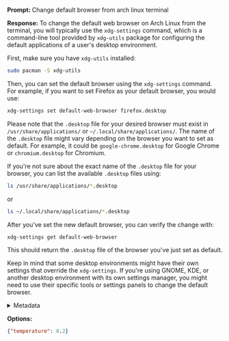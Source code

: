 **Prompt:**
Change default browser from arch linux terminal

**Response:**
To change the default web browser on Arch Linux from the terminal, you will typically use the `xdg-settings` command, which is a command-line tool provided by `xdg-utils` package for configuring the default applications of a user's desktop environment.

First, make sure you have `xdg-utils` installed:

```bash
sudo pacman -S xdg-utils
```

Then, you can set the default browser using the `xdg-settings` command. For example, if you want to set Firefox as your default browser, you would use:

```bash
xdg-settings set default-web-browser firefox.desktop
```

Please note that the `.desktop` file for your desired browser must exist in `/usr/share/applications/` or `~/.local/share/applications/`. The name of the `.desktop` file might vary depending on the browser you want to set as default. For example, it could be `google-chrome.desktop` for Google Chrome or `chromium.desktop` for Chromium.

If you're not sure about the exact name of the `.desktop` file for your browser, you can list the available `.desktop` files using:

```bash
ls /usr/share/applications/*.desktop
```

or

```bash
ls ~/.local/share/applications/*.desktop
```

After you've set the new default browser, you can verify the change with:

```bash
xdg-settings get default-web-browser
```

This should return the `.desktop` file of the browser you've just set as default.

Keep in mind that some desktop environments might have their own settings that override the `xdg-settings`. If you're using GNOME, KDE, or another desktop environment with its own settings manager, you might need to use their specific tools or settings panels to change the default browser.

<details><summary>Metadata</summary>

- Duration: 11924 ms
- Datetime: 2023-11-13T09:12:36.435315
- Model: gpt-4-1106-preview

</details>

**Options:**
```json
{"temperature": 0.2}
```

